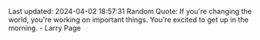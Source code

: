 Last updated: 2024-04-02 18:57:31
Random Quote: If you're changing the world, you're working on important things. You're excited to get up in the morning. - Larry Page